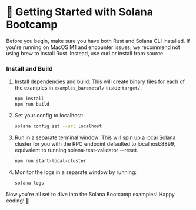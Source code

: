 # 🚀 Getting Started with Solana Bootcamp

Before you begin, make sure you have both Rust and Solana CLI installed. If you're running on MacOS M1 and encounter issues, we recommend not using brew to install Rust. Instead, use curl or install from source.

### Install and Build

1. Install dependencies and build: This will create binary files for each of the examples in `examples_baremetal/` inside `target/`.

   ```bash
   npm install
   npm run build
2. Set your config to localhost:
   
   ```bash
   solana config set --url localhost
3. Run in a separate terminal window: This will spin up a local Solana cluster for you with the RPC endpoint defaulted to localhost:8899, equivalent to running solana-test-validator --reset.

   ```bash
   npm run start-local-cluster
4. Monitor the logs in a separate window by running:

   ```bash
   solana logs
   
Now you're all set to dive into the Solana Bootcamp examples! Happy coding! 🌟
